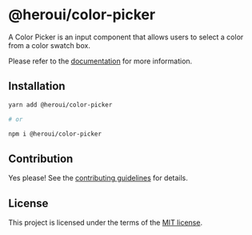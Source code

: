 # @heroui/color-picker

A Color Picker is an input component that allows users to select a color from a color swatch box.

Please refer to the [documentation](https://heroui.com/docs/components/color-picker) for more information.

## Installation

```sh
yarn add @heroui/color-picker

# or

npm i @heroui/color-picker
```

## Contribution

Yes please! See the
[contributing guidelines](https://github.com/heroui-inc/heroui/blob/master/CONTRIBUTING.md)
for details.

## License

This project is licensed under the terms of the
[MIT license](https://github.com/heroui-inc/heroui/blob/master/LICENSE).
